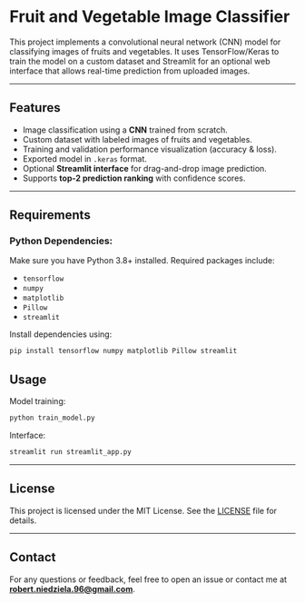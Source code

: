 # Fruit and Vegetable Image Classifier

This project implements a convolutional neural network (CNN) model for classifying images of fruits and vegetables. It uses TensorFlow/Keras to train the model on a custom dataset and Streamlit for an optional web interface that allows real-time prediction from uploaded images.

---

## Features

- Image classification using a **CNN** trained from scratch.
- Custom dataset with labeled images of fruits and vegetables.
- Training and validation performance visualization (accuracy & loss).
- Exported model in `.keras` format.
- Optional **Streamlit interface** for drag-and-drop image prediction.
- Supports **top-2 prediction ranking** with confidence scores.

---

## Requirements

### Python Dependencies:
Make sure you have Python 3.8+ installed. Required packages include:

- `tensorflow`
- `numpy`
- `matplotlib`
- `Pillow`
- `streamlit`

Install dependencies using:

```bash
pip install tensorflow numpy matplotlib Pillow streamlit
```

## Usage

Model training:

```bash
python train_model.py
```

Interface:

```bash
streamlit run streamlit_app.py
```

---

## License

This project is licensed under the MIT License. See the [LICENSE](LICENSE) file for details.

---

## Contact

For any questions or feedback, feel free to open an issue or contact me at **robert.niedziela.96@gmail.com**.
